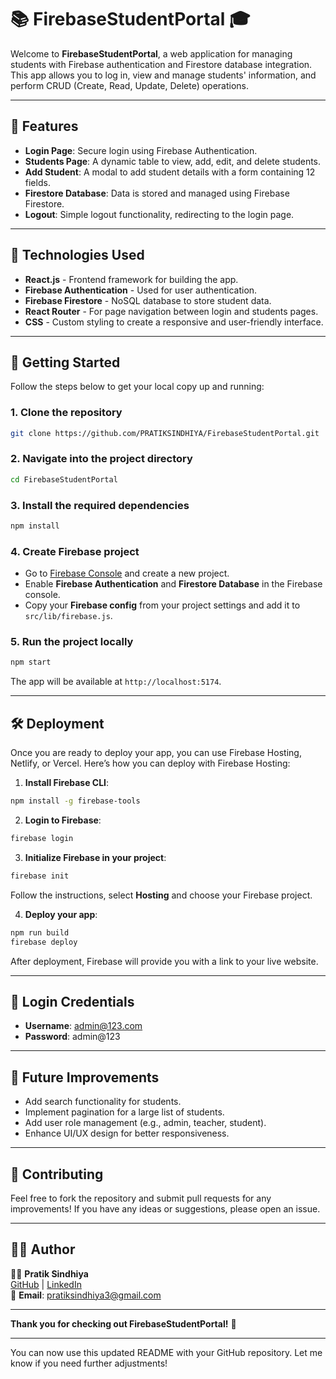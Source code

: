 # 📚 **FirebaseStudentPortal** 🎓

Welcome to **FirebaseStudentPortal**, a web application for managing students with Firebase authentication and Firestore database integration. This app allows you to log in, view and manage students' information, and perform CRUD (Create, Read, Update, Delete) operations.

---

## 🚀 **Features**

- **Login Page**: Secure login using Firebase Authentication.
- **Students Page**: A dynamic table to view, add, edit, and delete students.
- **Add Student**: A modal to add student details with a form containing 12 fields.
- **Firestore Database**: Data is stored and managed using Firebase Firestore.
- **Logout**: Simple logout functionality, redirecting to the login page.
  
---

## 🔧 **Technologies Used**

- **React.js** - Frontend framework for building the app.
- **Firebase Authentication** - Used for user authentication.
- **Firebase Firestore** - NoSQL database to store student data.
- **React Router** - For page navigation between login and students pages.
- **CSS** - Custom styling to create a responsive and user-friendly interface.

---

## 📌 **Getting Started**

Follow the steps below to get your local copy up and running:

### 1. **Clone the repository**

```bash
git clone https://github.com/PRATIKSINDHIYA/FirebaseStudentPortal.git
```

### 2. **Navigate into the project directory**

```bash
cd FirebaseStudentPortal
```

### 3. **Install the required dependencies**

```bash
npm install
```

### 4. **Create Firebase project**

- Go to [Firebase Console](https://console.firebase.google.com/) and create a new project.
- Enable **Firebase Authentication** and **Firestore Database** in the Firebase console.
- Copy your **Firebase config** from your project settings and add it to `src/lib/firebase.js`.

### 5. **Run the project locally**

```bash
npm start
```

The app will be available at `http://localhost:5174`.

---

## 🛠 **Deployment**

Once you are ready to deploy your app, you can use Firebase Hosting, Netlify, or Vercel. Here’s how you can deploy with Firebase Hosting:

1. **Install Firebase CLI**:

```bash
npm install -g firebase-tools
```

2. **Login to Firebase**:

```bash
firebase login
```

3. **Initialize Firebase in your project**:

```bash
firebase init
```

Follow the instructions, select **Hosting** and choose your Firebase project.

4. **Deploy your app**:

```bash
npm run build
firebase deploy
```

After deployment, Firebase will provide you with a link to your live website.

---

## 🔐 **Login Credentials**

- **Username**: admin@123.com
- **Password**: admin@123

---

## 📝 **Future Improvements**

- Add search functionality for students.
- Implement pagination for a large list of students.
- Add user role management (e.g., admin, teacher, student).
- Enhance UI/UX design for better responsiveness.

---

## 💬 **Contributing**

Feel free to fork the repository and submit pull requests for any improvements! If you have any ideas or suggestions, please open an issue.

---

## 🙋‍♂️ **Author**

👨‍💻 **Pratik Sindhiya**  
[GitHub](https://github.com/PRATIKSINDHIYA) | [LinkedIn](https://www.linkedin.com/in/pratiksindhiya/)  
📧 **Email**: [pratiksindhiya3@gmail.com](mailto:pratiksindhiya3@gmail.com)

---

**Thank you for checking out FirebaseStudentPortal!** 🎉

---

You can now use this updated README with your GitHub repository. Let me know if you need further adjustments!

